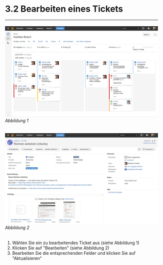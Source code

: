# 3.2 Bearbeiten eines Tickets

---

###### ![](/assets/Kanban-Board.png)_Abbildung 1_

###### ![](/assets/Ticket.png)_Abbildung 2_

1. Wählen Sie ein zu bearbeitendes Ticket aus \(siehe Abbildung 1\)
2. Klicken Sie auf "Bearbeiten" \(siehe Abbildung 2\)
3. Bearbeiten Sie die entsprechenden Felder und klicken Sie auf "Aktualisieren"



